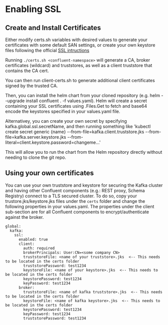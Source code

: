 # Enabling SSL

## Create and Install Certificates

Either modify certs.sh variables with desired values to generate your certificates with some default SAN settings, or create your own keystore files following the official [SSL intructions](https://docs.confluent.io/current/kafka/authentication_ssl.html)

Running `./certs.sh <confluent-namespace>` will generate a CA, broker certificates (wildcard) and truststores, as well as a client truststore that contains the CA cert.

You can then run client-certs.sh to generate additional client certificates signed by the trusted CA.

Then, you can install the helm chart from your cloned repository (e.g. helm --upgrade install confluent . -f values.yaml).  Helm will create a secret containing your SSL certificates using .Files.Get to fetch and base64 encode the keystores specified in your values.yaml file.  

Alternativey, you can create your own secret by specifying kafka.global.ssl.secretName, and then running something like 'kubectl create secret generic {name} --from-file=kafka.client.truststore.jks --from-file=kafka.server.keystore.jks --from-literal=client.keystore.password=changeme...'

This will allow you to run the chart from the Helm repository directly without needing to clone the git repo.


## Using your own certificates

You can use your own truststore and keystore for securing the Kafka cluster and having other Confluent components (e.g.: REST proxy, Schema Registry) connect to a TLS secured cluster.  To do so, copy your trustore.jks/keystore.jks files under the `certs` folder and change the following properties in your values.yaml.  The properties under the client sub-section are for all Confluent components to encrypt/authenticate against the broker.

```
global:
  kafka:
    ssl:
      enabled: true
      client:
        auth: required
        brokerPrincipals: User:CN=<some company CN>
        truststoreFile: <name of your truststore>.jks  <-- This needs to be located in the certs folder
        truststorePassword: test1234
        keystoreFile: <name of your keystore>.jks  <-- This needs to be located in the certs folder
        keystorePassword: test1234
        keyPassword: test1234
      broker:
        truststoreFile: <name of kafka truststore>.jks  <-- This needs to be located in the certs folder
        keystoreFile: <name of kafka keystore>.jks  <-- This needs to be located in the certs folder
        keystorePassword: test1234
        keyPassword: test1234
        truststorePassword: test1234
```